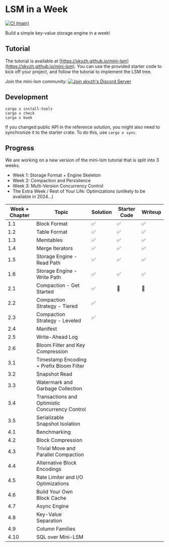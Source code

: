 # LSM in a Week

[![CI (main)](https://github.com/skyzh/mini-lsm/actions/workflows/main.yml/badge.svg)](https://github.com/skyzh/mini-lsm/actions/workflows/main.yml)

Build a simple key-value storage engine in a week!

## Tutorial

The tutorial is available at [https://skyzh.github.io/mini-lsm](https://skyzh.github.io/mini-lsm). You can use the provided starter
code to kick off your project, and follow the tutorial to implement the LSM tree.

Join the mini-lsm community: [![Join skyzh's Discord Server](https://dcbadge.vercel.app/api/server/ZgXzxpua3H)](https://skyzh.dev/join/discord)

## Development

```
cargo x install-tools
cargo x check
cargo x book
```

If you changed public API in the reference solution, you might also need to synchronize it to the starter crate.
To do this, use `cargo x sync`.

## Progress

We are working on a new version of the mini-lsm tutorial that is split into 3 weeks.

* Week 1: Storage Format + Engine Skeleton
* Week 2: Compaction and Persistence
* Week 3: Multi-Version Concurrency Control
* The Extra Week / Rest of Your Life: Optimizations  (unlikely to be available in 2024...)

| Week + Chapter | Topic                                           | Solution | Starter Code | Writeup |
| -------------- | ----------------------------------------------- | -------- | ------------ | ------- |
| 1.1            | Block Format                                    | ✅        | ✅            | ✅       |
| 1.2            | Table Format                                    | ✅        | ✅            | ✅       |
| 1.3            | Memtables                                       | ✅        | ✅            | ✅       |
| 1.4            | Merge Iterators                                 | ✅        | ✅            | ✅       |
| 1.5            | Storage Engine - Read Path                      | ✅        | ✅            | ✅       |
| 1.6            | Storage Engine - Write Path                     | ✅        | ✅            | ✅       |
| 2.1            | Compaction - Get Started                        | ✅        | 🚧            | 🚧       |
| 2.2            | Compaction Strategy - Tiered                    | ✅        |              |         |
| 2.3            | Compaction Strategy - Leveled                   | ✅        |              |         |
| 2.4            | Manifest                                        |          |              |         |
| 2.5            | Write-Ahead Log                                 |          |              |         |
| 2.6            | Bloom Filter and Key Compression                |          |              |         |
| 3.1            | Timestamp Encoding + Prefix Bloom Filter        |          |              |         |
| 3.2            | Snapshot Read                                   |          |              |         |
| 3.3            | Watermark and Garbage Collection                |          |              |         |
| 3.4            | Transactions and Optimistic Concurrency Control |          |              |         |
| 3.5            | Serializable Snapshot Isolation                 |          |              |         |
| 4.1            | Benchmarking                                    |          |              |         |
| 4.2            | Block Compression                               |          |              |         |
| 4.3            | Trivial Move and Parallel Compaction            |          |              |         |
| 4.4            | Alternative Block Encodings                     |          |              |         |
| 4.5            | Rate Limiter and I/O Optimizations              |          |              |         |
| 4.6            | Build Your Own Block Cache                      |          |              |         |
| 4.7            | Async Engine                                    |          |              |         |
| 4.8            | Key-Value Separation                            |          |              |         |
| 4.9            | Column Families                                 |          |              |         |
| 4.10           | SQL over Mini-LSM                               |          |              |         |
